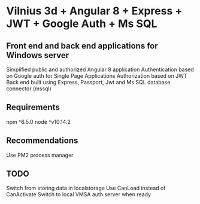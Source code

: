 # Vilnius 3d  + Angular 8 + Express + JWT + Google Auth + Ms SQL

## Front end and back end applications for Windows server
Simplified  public and authorized Angular 8 application
Authentication based on Google auth for Single Page Applications
Authorization based on JWT
Back end built using Express, Passport, Jwt and Ms SQL database connector (mssql)

## Requirements
npm ^6.5.0
node ^v10.14.2  

## Recommendations
Use PM2 process manager

## TODO
Switch from storing data in localstorage
Use CanLoad instead of CanActivate
Switch to local VMSA auth server when ready
